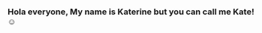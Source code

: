 ### Hola everyone, My name is Katerine but you can call me Kate! :relaxed:

<!--

:cherry_blossom: Here is a little bit about me!

-:airplane: I’m currently a international student and I am studying **Info. Systems and Technology**
- 🌱 I’m currently learning how to improve my English and programming skills.
- 💬 You can ask me whatever you want about video games.
-:video_game: My favorite video games right now are: Valorant, Rockect League and The Last of Us.
- :dog: I love animals in general but I love dogs. 
- :soccer: I am a soccer fan and my favorite team is Real Madrid. 
- :camera: I am really into photography and recently I started my collection of instant cameras.
-📫 How to reach me: kathegomez0756@gmail.com
-->
